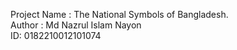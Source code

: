 Project Name : The National Symbols of Bangladesh.</br>
Author : Md Nazrul Islam Nayon</br>
ID: 0182210012101074
